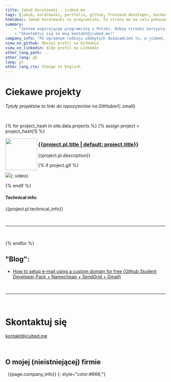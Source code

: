 ```yaml
---
title: Jakub Koralewski - jcubed.me
tags: [jakub, koralewski, portfolio, github, frontend developer, backend developer, vue, typescript, nuxt, javascript, js, ts, sass, scss, python, obs, rust]
htmldesc: Jakub Koralewski to programista. Ta strona ma na celu pokazanie jego portfolio webowe, Pythonowe i info do kontaktu.
summary:
    - "Jestem aspirującym programistą z Polski. Robię stronki korzystając z frameworków typu Vue oraz dziwne boty i skrypty w Pythonie. W wolnym czasie lubię udawać, że jestem biznesmenem:"
    - "Skontaktuj się ze mną kontakt@jcubed.me!"
company_info: "Po ogromnym rodzaju zdobytych doświadczeń tu, w jcubed, zauważyliśmy, że korzystniej jest nanostrategicznie reintermediować niż całkowicie pochłonąć się w intuicyjny nano-mikro development. Tak naprawdę to jcubed stworzył pojęcie \"użytkownika\". Szczycimy się nie tylko swoim zapasem popularnych, intuicyjnych funkcji, ale prostą administracją i szybkim supportem. Stosujemy przysłowie \"Spróbuj włączyć i wyłączyć\" nie tylko do kolaboracji ale do naszego zapału do optymizacji. Stosujemy także zasady DRY, KISS, FTBFS, FOAF, SOAP, WYSIAYG, WYSIWYG, WYSIWYM, WYWIWYG, YAFIYGI, YMMV w naszej transparentej inkubacji Voodoo programming opierającej się na architekturze klient-serwer używającej SOA REST Big Data on-the-cloud Agile do umożliwienia uczenia maszynowego w IoT. Bo skoro jeśli rewolucjonizujesz przekonująco możliwe, że będziesz musiał udoskonalać iteracyjnie! A jeśli kolaborujesz współcałościowo możesz też musieć wdrażać hożo. Wyobraź sobie połączenie HTMLa i COBOLa. Tak zobrazujemy pojęcie dystrybucji wielokanałowej. Zauważyliśmy, że jeśli syntezujesz globalnie to będziesz architektował superwirusowo."
view_on_github: Obczaj profil na GitHubie
view_on_linkedin: Albo profil na LinkedIn
other_lang_path: ..
other_lang: gb
lang: pl
other_lang_cta: Change to English
---
```


# Ciekawe projekty
*Tytuły projektów to linki do repozytoriów na GitHubie!*{:.small}

&nbsp;

{% for project_hash in site.data.projects %}
{% assign project = project_hash[1] %} 


<img src="{{project.img}}" width="100" align="left" />

### <a href="{{project.links.github}}" target="_blank"> {{project.pl.title | default: project.title}} </a>

{{project.pl.description}}

{% if project.gif %} 

![]({{project.gif}}){:.video}

{% endif %}

#### Technical info:
  
{{project.pl.technical_info}}

&nbsp;
<hr/>
&nbsp;

{% endfor %}

## "Blog":

- [How to setup e-mail using a custom domain for free (Github Student Developer Pack + Namecheap + SendGrid + Gmail)](./blog/free-email.md)

&nbsp;
<hr/>
&nbsp;

# Skontaktuj się

<a href="mailto:kontakt@jcubed.me?subject=Witam%2C+tam%21&body=Jeste%C5%9B+niesamowity%21+Jak+to+zrobi%C5%82e%C5%9B%3F">kontakt@jcubed.me</a>

&nbsp;

## O mojej (nieistniejącej) firmie

&nbsp;
{{page.company_info}}
{: style="color:#666;"}



